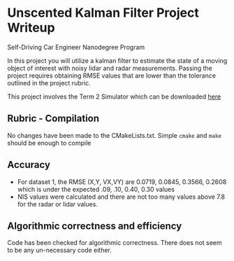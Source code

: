 # Unscented Kalman Filter Project Writeup
Self-Driving Car Engineer Nanodegree Program

In this project you will utilize a kalman filter to estimate the state of a moving object of interest with noisy lidar and radar measurements. Passing the project requires obtaining RMSE values that are lower than the tolerance outlined in the project rubric. 

This project involves the Term 2 Simulator which can be downloaded [here](https://github.com/udacity/self-driving-car-sim/releases)

## Rubric - Compilation
No changes have been made to the CMakeLists.txt. Simple `cmake` and `make` should be enough to compile

## Accuracy 
* For dataset 1, the RMSE (X,Y, VX,VY) are 0.0719, 0.0845, 0.3566, 0.2608 which is under the expected .09, .10, 0.40, 0.30 values
* NIS values were calculated and there are not too many values above 7.8 for the radar or lidar values.

## Algorithmic correctness and efficiency
Code has been checked for algorithmic correctness. There does not seem to be any un-necessary code either. 
